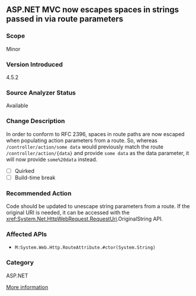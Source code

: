 ## ASP.NET MVC now escapes spaces in strings passed in via route parameters

### Scope
Minor

### Version Introduced
4.5.2

### Source Analyzer Status
Available

### Change Description
In order to conform to RFC 2396, spaces in route paths are now escaped when populating action parameters from a route. So, whereas  `/controller/action/some data` would previously match the route `/controller/action/{data}` and provide `some data` as the data parameter, it will now provide `some%20data` instead.

- [ ] Quirked
- [ ] Build-time break

### Recommended Action
Code should be updated to unescape string parameters from a route. If the original URI is needed, it can be accessed with the <xref:System.Net.HttpWebRequest.RequestUri>.OriginalString API.

### Affected APIs
* `M:System.Web.Http.RouteAttribute.#ctor(System.String)`

### Category
ASP.NET

[More information](http://connect.microsoft.com/VisualStudio/feedback/details/878827/issues-with-encoding-in-web-api-in-4-5-2)

<!--
    ### Notes
    Single-diagnostic compilation action analyzer
-->

<!-- breaking change id: 125 -->
